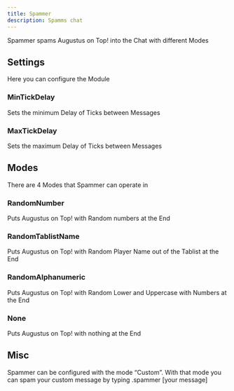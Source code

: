 ```yaml
---
title: Spammer
description: Spamms chat
---
```


Spammer spams Augustus on Top! into the Chat with different Modes

## Settings
Here you can configure the Module

### MinTickDelay
Sets the minimum Delay of Ticks between Messages

### MaxTickDelay
Sets the maximum Delay of Ticks between Messages

## Modes
There are 4 Modes that Spammer can operate in

### RandomNumber
Puts Augustus on Top! with Random numbers at the End

### RandomTablistName
Puts Augustus on Top! with Random Player Name out of the Tablist at the End

### RandomAlphanumeric
Puts Augustus on Top! with Random Lower and Uppercase with Numbers at the End

### None
Puts Augustus on Top! with nothing at the End

## Misc
Spammer can be configured with the mode “Custom”. With that mode you can spam your custom message by typing .spammer [your message]
